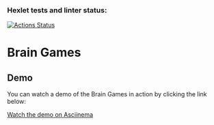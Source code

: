 ### Hexlet tests and linter status:
[![Actions Status](https://github.com/u11107/frontend-project-44/actions/workflows/hexlet-check.yml/badge.svg)](https://github.com/u11107/frontend-project-44/actions)

# Brain Games

## Demo

You can watch a demo of the Brain Games in action by clicking the link below:

[Watch the demo on Asciinema](https://asciinema.org/a/rvUuU9EgNfhSJ1gMv4eWVzJ5L)

